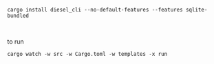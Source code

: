 ```
cargo install diesel_cli --no-default-features --features sqlite-bundled
```

<br>

to run 

```
cargo watch -w src -w Cargo.toml -w templates -x run
```